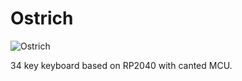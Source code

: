 # Ostrich

![Ostrich](https://i.imgur.com/nRR0zSH.jpg)

 34 key keyboard based on RP2040 with canted MCU.
